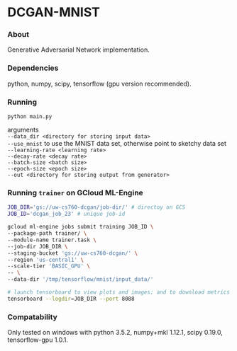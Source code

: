 # DCGAN-MNIST

### About
Generative Adversarial Network implementation.

### Dependencies
python, numpy, scipy, tensorflow (gpu version recommended).

### Running
`python main.py`

arguments <br />
`--data_dir <directory for storing input data>` <br />
`--use_mnist` to use the MNIST data set, otherwise point to sketchy data set <br />
`--learning-rate <learning rate>` <br />
`--decay-rate <decay rate>` <br />
`--batch-size <batch size>` <br />
`--epoch-size <epoch size>` <br />
`--out <directory for storing output from generator>` <br />

### Running `trainer` on GCloud ML-Engine

```bash
JOB_DIR='gs://uw-cs760-dcgan/job-dir/' # directoy on GCS
JOB_ID='dcgan_job_23' # unique job-id

gcloud ml-engine jobs submit training JOB_ID \
--package-path trainer/ \
--module-name trainer.task \
--job-dir JOB_DIR \
--staging-bucket 'gs://uw-cs760-dcgan/' \
--region 'us-central1' \
--scale-tier 'BASIC_GPU' \
-- \
--data-dir '/tmp/tensorflow/mnist/input_data/'

# launch tensorboard to view plots and images; and to download metrics
tensorboard --logdir=JOB_DIR --port 8088
```

### Compatability
Only tested on windows with python 3.5.2, numpy+mkl 1.12.1, scipy 0.19.0, tensorflow-gpu 1.0.1.
